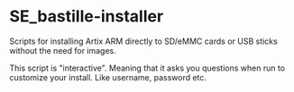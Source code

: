# SE_bastille-installer

Scripts for installing Artix ARM directly to SD/eMMC cards or USB sticks without the need for images.  

This script is "interactive". Meaning that it asks you questions when run to customize your install. Like username, password etc.
